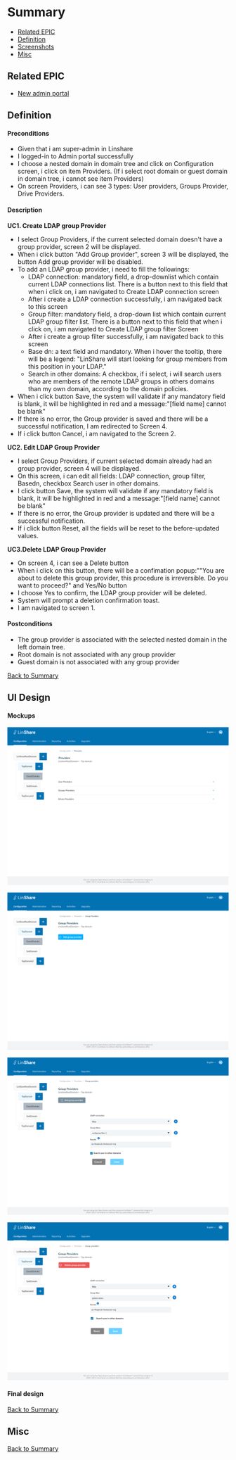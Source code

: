 # Summary

* [Related EPIC](#related-epic)
* [Definition](#definition)
* [Screenshots](#screenshots)
* [Misc](#misc)

## Related EPIC

* [New admin portal](./README.md)

## Definition

#### Preconditions

- Given that i am super-admin in Linshare 
- I logged-in to Admin portal successfully
- I choose a nested domain in domain tree and click on Configuration screen, i click on item Providers. (If i select root domain or guest domain in domain tree, i cannot see item Providers)
- On screen Providers, i can see 3 types: User providers, Groups Provider, Drive Providers. 

#### Description

**UC1. Create LDAP group Provider** 
- I select Group Providers, if the current selected domain doesn't have a group provider, screen 2 will be displayed.
- When i click button "Add Group provider", screen 3 will be displayed, the button Add group provider will be disabled.
- To add an LDAP group provider, i need to fill the followings:
   - LDAP connection: mandatory field, a drop-downlist which contain current LDAP connections list. There is a button next to this field that when i click on, i am navigated to Create LDAP connection screen
   - After i create a LDAP connection successfully, i am navigated back to this screen
   - Group filter:  mandatory field,  a drop-down list which contain current LDAP group filter list. There is a button next to this field that when i click on, i am navigated to Create LDAP group filter Screen 
   - After i create a group filter successfully, i am navigated back to this screen
   - Base dn:  a text field and mandatory.  When i hover the tooltip, there will be a legend: "LinShare will start looking for group members from this position in your LDAP."
   - Search in other domains: A checkbox, if i select, i will search users who are members of the remote LDAP groups in others domains than my own domain, according to the domain policies. 
- When i click button Save, the system will validate if any mandatory field is blank, it will be highlighted in red and a message:"[field name] cannot be blank"
- If there is no error, the Group provider is saved and there will be a successful notification, I am redirected to Screen 4. 
- If i click button Cancel, i am navigated to the Screen 2.

**UC2. Edit LDAP Group Provider**

- I select Group Providers, if current selected domain already had an group provider, screen 4 will be displayed.
- On this screen, i can edit all fields: LDAP connection, group filter, Basedn, checkbox Search user in other domains. 
- I click button Save, the system will validate if any mandatory field is blank, it will be highlighted in red and a message:"[field name] cannot be blank"
- If there is no error, the Group provider is updated and there will be a successful notification. 
- If i click button Reset, all the fields will be reset to the before-updated values.

**UC3.Delete LDAP Group Provider**

- On screen 4, i can see a Delete button
- When i click on this button, there will be a confimation popup:""You are about to delete this group provider, this procedure is irreversible. Do you want to proceed?" and Yes/No button
- I choose Yes to confirm, the LDAP group provider will be deleted.
- System will prompt a deletion confirmation toast. 
- I am navigated to screen 1.

#### Postconditions

- The group provider is associated with the selected nested domain in the left domain tree. 
- Root domain is not associated with any group provider
- Guest domain is not associated with any group provider

[Back to Summary](#summary)

## UI Design

#### Mockups

![Screen1](./mockups/27.1.png)

![Screen2](./mockups/27.2.png)

![Screen3](./mockups/27.3.png)

![Screen4](./mockups/27.4.png)

#### Final design

[Back to Summary](#summary)
## Misc

[Back to Summary](#summary)
